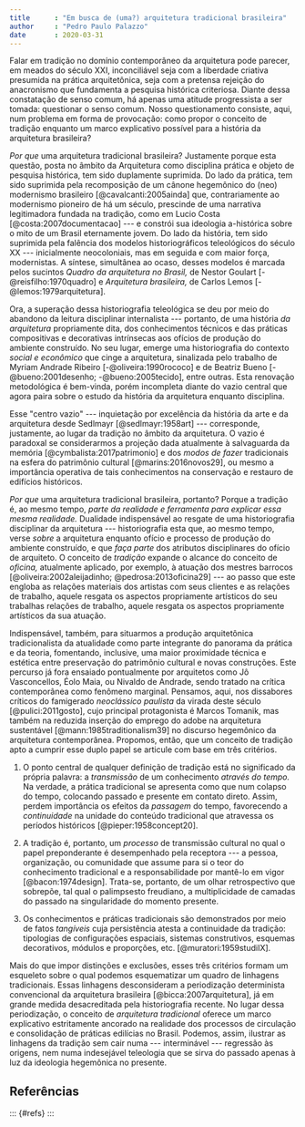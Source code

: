 ```yaml
---
title      : "Em busca de (uma?) arquitetura tradicional brasileira"
author     : "Pedro Paulo Palazzo"
date       : 2020-03-31
---
```


Falar em tradição no domínio contemporâneo da arquitetura pode parecer,
em meados do século XXI, inconciliável seja com a liberdade criativa
presumida na prática arquitetônica, seja com a pretensa rejeição do
anacronismo que fundamenta a pesquisa histórica criteriosa. Diante dessa
constatação de senso comum, há apenas uma atitude progressista a ser
tomada: questionar o senso comum. Nosso questionamento consiste, aqui,
num problema em forma de provocação: como propor o conceito de tradição
enquanto um marco explicativo possível para a história da arquitetura
brasileira?

*Por que* uma arquitetura tradicional brasileira? Justamente porque
esta questão, posta no âmbito da Arquitetura como disciplina prática e
objeto de pesquisa histórica, tem sido duplamente suprimida. Do lado da
prática, tem sido suprimida pela recomposição de um cânone hegemônico do
(neo) modernismo brasileiro [@cavalcanti:2005ainda] que, contrariamente
ao modernismo pioneiro de há um século, prescinde de uma narrativa
legitimadora fundada na tradição, como em Lucio Costa
[@costa:2007documentacao] --- e constrói sua ideologia a-histórica sobre
o mito de um Brasil eternamente jovem.
Do lado da história, tem sido suprimida pela falência dos modelos
historiográficos teleológicos do século XX --- inicialmente
neocoloniais, mas em seguida e com maior força, modernistas. A síntese,
simultânea ao ocaso, desses modelos é marcada pelos sucintos *Quadro da
arquitetura no Brasil,* de Nestor Goulart [-@reisfilho:1970quadro] e
*Arquitetura brasileira,* de Carlos Lemos [-@lemos:1979arquitetura].

Ora, a superação dessa historiografia teleológica se deu por meio do
abandono da leitura disciplinar internalista --- portanto, de uma
história *da arquitetura* propriamente dita, dos conhecimentos técnicos
e das práticas compositivas e decorativas intrínsecas aos ofícios de
produção do ambiente construído. No seu lugar, emerge uma historiografia
do contexto *social e econômico* que cinge a arquitetura, sinalizada
pelo trabalho de Myriam Andrade Ribeiro [-@oliveira:1990rococo] e de
Beatriz Bueno [-@bueno:2001desenho; -@bueno:2005tecido], entre outras.
Esta renovação metodológica é bem-vinda, porém incompleta diante do
vazio central que agora paira sobre o estudo da história da arquitetura
enquanto disciplina.

Esse "centro vazio" --- inquietação por excelência da história da arte e
da arquitetura desde Sedlmayr [@sedlmayr:1958art] --- corresponde,
justamente, ao lugar da tradição no âmbito da arquitetura. O vazio é
paradoxal se considerarmos a projeção dada atualmente à salvaguarda da
memória [@cymbalista:2017patrimonio] e dos *modos de fazer* tradicionais
na esfera do patrimônio cultural [@marins:2016novos29], ou mesmo a
importância operativa de tais conhecimentos na conservação e restauro de
edifícios históricos.

*Por que* uma arquitetura tradicional brasileira, portanto? Porque a
tradição é, ao mesmo tempo, *parte da realidade e ferramenta para
explicar essa mesma realidade.* Dualidade indispensável ao resgate de
uma historiografia disciplinar da arquitetura --- historiografia esta
que, ao mesmo tempo, verse *sobre* a arquitetura enquanto ofício e
processo de produção do ambiente construído, e que *faça parte* dos
atributos disciplinares do ofício de arquiteto. O conceito de *tradição*
expande o alcance do conceito de *oficina,* atualmente aplicado, por
exemplo, à atuação dos mestres barrocos [@oliveira:2002aleijadinho;
@pedrosa:2013oficina29] --- ao passo que este engloba as relações
materiais dos artistas com seus clientes e as relações de trabalho,
aquele resgata os aspectos propriamente artísticos do seu trabalhas
relações de trabalho, aquele resgata os aspectos propriamente artísticos
da sua atuação.

Indispensável, também, para situarmos a produção arquitetônica
tradicionalista da atualidade como parte integrante do panorama da
prática e da teoria, fomentando, inclusive, uma maior proximidade
técnica e estética entre preservação do patrimônio cultural e novas
construções. Este percurso já fora ensaiado pontualmente por arquitetos
como Jô Vasconcellos, Éolo Maia, ou Nivaldo de Andrade, sendo tratado na
crítica contemporânea como fenômeno marginal. Pensamos, aqui, nos
dissabores críticos do famigerado *neoclássico paulista* da virada deste
século [@pulici:2011gosto], cujo principal protagonista é Marcos
Tomanik, mas também na reduzida inserção do emprego do adobe na
arquitetura sustentável [@mann:1985traditionalism39] no discurso
hegemônico da arquitetura contemporânea. Propomos, então, que um
conceito de tradição apto a cumprir esse duplo papel se articule com
base em três critérios.

1) O ponto central de qualquer definição de tradição está no significado
   da própria palavra: a *transmissão* de um conhecimento *através do
   tempo.* Na verdade, a prática tradicional se apresenta como que num
   colapso do tempo, colocando passado e presente em contato direto.
   Assim, perdem importância os efeitos da *passagem* do tempo,
   favorecendo a *continuidade* na unidade do conteúdo tradicional que
   atravessa os períodos históricos [@pieper:1958concept20].

2) A tradição é, portanto, um *processo* de transmissão cultural no qual
   o papel preponderante é desempenhado pela receptora --- a pessoa,
   organização, ou comunidade que assume para si o teor do conhecimento
   tradicional e a responsabilidade por mantê-lo em vigor
   [@bacon:1974design]. Trata-se,
   portanto, de um olhar retrospectivo que sobrepõe, tal qual o
   palimpsesto freudiano, a multiplicidade de camadas do passado na
   singularidade do momento presente.

3) Os conhecimentos e práticas tradicionais são demonstrados por meio de
   fatos *tangíveis* cuja persistência atesta a continuidade da
   tradição: tipologias de configurações espaciais, sistemas
   construtivos, esquemas decorativos, módulos e proporções, etc.
   [@muratori:1959studiIX].

Mais do que impor distinções e exclusões, esses três critérios formam um
esqueleto sobre o qual podemos esquematizar um quadro de linhagens
tradicionais. Essas linhagens desconsideram a periodização determinista
convencional da arquitetura brasileira [@bicca:2007arquitetura], já em
grande medida desacreditada pela historiografia recente.
No lugar dessa periodização,
o conceito de *arquitetura tradicional* oferece um marco explicativo
estritamente ancorado na realidade dos processos de circulação e
consolidação de práticas edilícias no Brasil. Podemos, assim, ilustrar
as linhagens da tradição sem cair numa --- interminável --- regressão às
origens, nem numa indesejável teleologia que se sirva do passado apenas
à luz da ideologia hegemônica no presente.


Referências
-----------

::: {#refs}
:::
